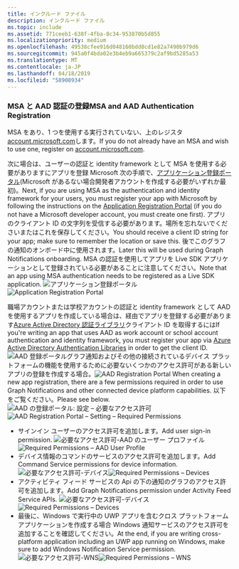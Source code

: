 ```yaml
---
title: インクルード ファイル
description: インクルード ファイル
ms.topic: include
ms.assetid: 771ceeb1-638f-4fba-8c34-953870b5d855
ms.localizationpriority: medium
ms.openlocfilehash: 49538cfee916d048160bdd8cd1e82a7490b979d6
ms.sourcegitcommit: 945a0f4bda02e3b4eb9a665379c2af9bd5285a53
ms.translationtype: MT
ms.contentlocale: ja-JP
ms.lasthandoff: 04/18/2019
ms.locfileid: "58908934"
---
```

### <a name="msa-and-aad-authentication-registration"></a><span data-ttu-id="282d3-103">MSA と AAD 認証の登録</span><span class="sxs-lookup"><span data-stu-id="282d3-103">MSA and AAD Authentication Registration</span></span>

<span data-ttu-id="282d3-104">MSA をあり、1 つを使用する実行されていない、上のレジスタ[account.microsoft.com](https://account.microsoft.com/account)します。</span><span class="sxs-lookup"><span data-stu-id="282d3-104">If you do not already have an MSA and wish to use one, register on [account.microsoft.com](https://account.microsoft.com/account).</span></span>

<span data-ttu-id="282d3-105">次に場合は、ユーザーの認証と identity framework として MSA を使用する必要がありますにアプリを登録 Microsoft 次の手順で、[アプリケーション登録ポータル](https://apps.dev.microsoft.com/)(Microsoft があるない場合開発者アカウントを作成する必要がいずれか最初)。</span><span class="sxs-lookup"><span data-stu-id="282d3-105">Next, if you are using MSA as the authentication and identity framework for your users, you must register your app with Microsoft by following the instructions on the [Application Registration Portal](https://apps.dev.microsoft.com/) (if you do not have a Microsoft developer account, you must create one first).</span></span> <span data-ttu-id="282d3-106">アプリのクライアント ID の文字列を受信する必要があります。場所を忘れないでくださいまたはこれを保存してください。</span><span class="sxs-lookup"><span data-stu-id="282d3-106">You should receive a client ID string for your app; make sure to remember the location or save this.</span></span> <span data-ttu-id="282d3-107">後でこのグラフの通知のオンボード中に使用されます。</span><span class="sxs-lookup"><span data-stu-id="282d3-107">Later this will be used during Graph Notifications onboarding.</span></span> <span data-ttu-id="282d3-108">MSA の認証を使用してアプリを Live SDK アプリケーションとして登録されている必要があることに注意してください。</span><span class="sxs-lookup"><span data-stu-id="282d3-108">Note that an app using MSA authentication needs to be registered as a Live SDK application.</span></span>
<span data-ttu-id="282d3-109">![アプリケーション登録ポータル](../../notifications/media/msa_app_registration/app_registration_portal.png)</span><span class="sxs-lookup"><span data-stu-id="282d3-109">![Application Registration Portal](../../notifications/media/msa_app_registration/app_registration_portal.png)</span></span>

<span data-ttu-id="282d3-110">職場アカウントまたは学校アカウントの認証と identity framework として AAD を使用するアプリを作成している場合は、経由でアプリを登録する必要があります[Azure Active Directory 認証ライブラリ](https://docs.microsoft.com/azure/active-directory/develop/active-directory-authentication-libraries)クライアント ID を取得するには</span><span class="sxs-lookup"><span data-stu-id="282d3-110">If you're writing an app that uses AAD as work account or school account authentication and identity framework, you must register your app via [Azure Active Directory Authentication Libraries](https://docs.microsoft.com/azure/active-directory/develop/active-directory-authentication-libraries) in order to get the client ID.</span></span> 
 <span data-ttu-id="282d3-111">![AAD 登録ポータル](../../notifications/media/aad_registration_portal/aad_registration_portal.png)グラフ通知およびその他の接続されているデバイス プラットフォームの機能を使用するために必要ないくつかのアクセス許可がある新しいアプリの登録を作成する場合。</span><span class="sxs-lookup"><span data-stu-id="282d3-111">![AAD Registration Portal](../../notifications/media/aad_registration_portal/aad_registration_portal.png) When creating a new app registration, there are a few permissions required in order to use Graph Notifications and other connected device platform capabilities.</span></span> <span data-ttu-id="282d3-112">以下をご覧ください。</span><span class="sxs-lookup"><span data-stu-id="282d3-112">Please see below.</span></span> 
<span data-ttu-id="282d3-113">![AAD の登録ポータル: 設定 – 必要なアクセス許可](../../notifications/media/aad_registration_portal/aad_registration_portal_permissions.png)</span><span class="sxs-lookup"><span data-stu-id="282d3-113">![AAD Registration Portal – Setting – Required Permissions](../../notifications/media/aad_registration_portal/aad_registration_portal_permissions.png)</span></span>
* <span data-ttu-id="282d3-114">サインイン ユーザーのアクセス許可を追加します。</span><span class="sxs-lookup"><span data-stu-id="282d3-114">Add user sign-in permission.</span></span>
<span data-ttu-id="282d3-115">![必要なアクセス許可-AAD のユーザー プロファイル](../../notifications/media/aad_registration_portal/permissions_1_user.png)</span><span class="sxs-lookup"><span data-stu-id="282d3-115">![Required Permissions – AAD User Profile](../../notifications/media/aad_registration_portal/permissions_1_user.png)</span></span>
* <span data-ttu-id="282d3-116">デバイス情報のコマンドのサービスのアクセス許可を追加します。</span><span class="sxs-lookup"><span data-stu-id="282d3-116">Add Command Service permissions for device information.</span></span>
<span data-ttu-id="282d3-117">![必要なアクセス許可-デバイス](../../notifications/media/aad_registration_portal/permissions_2_devices.png)</span><span class="sxs-lookup"><span data-stu-id="282d3-117">![Required Permissions – Devices](../../notifications/media/aad_registration_portal/permissions_2_devices.png)</span></span>
* <span data-ttu-id="282d3-118">アクティビティ フィード サービスの Api の下の通知のグラフのアクセス許可を追加します。</span><span class="sxs-lookup"><span data-stu-id="282d3-118">Add Graph Notifications permission under Activity Feed Service APIs.</span></span>
<span data-ttu-id="282d3-119">![必要なアクセス許可-デバイス](../../notifications/media/aad_registration_portal/permissions_3_graph_notifications.png)</span><span class="sxs-lookup"><span data-stu-id="282d3-119">![Required Permissions – Devices](../../notifications/media/aad_registration_portal/permissions_3_graph_notifications.png)</span></span>
* <span data-ttu-id="282d3-120">最後に、Windows で実行中の UWP アプリを含むクロス プラットフォーム アプリケーションを作成する場合 Windows 通知サービスのアクセス許可を追加することを確認してください。</span><span class="sxs-lookup"><span data-stu-id="282d3-120">At the end, if you are writing cross-platform application including an UWP app running on Windows, make sure to add Windows Notification Service permission.</span></span>
<span data-ttu-id="282d3-121">![必要なアクセス許可-WNS](../../notifications/media/aad_registration_portal/permissions_4_wns_push.png)</span><span class="sxs-lookup"><span data-stu-id="282d3-121">![Required Permissions – WNS](../../notifications/media/aad_registration_portal/permissions_4_wns_push.png)</span></span>
